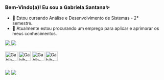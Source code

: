 ### Bem-Vindo(a)! Eu sou a Gabriela Santana✨


- 🌱 Estou cursando Análise e Desenvolvimento de Sistemas - 2° semestre.
- 🔭 Atualmente estou procurando um emprego para aplicar e aprimorar os meus conhecimentos.

<div>
  <a href="https://github.com/GabihSantana">
    <img heigh="180em" src="https://github-readme-status.vercel.app/api?username=GabihSantana&show_icons=true&theme=midnight-purple&include_all_comits=true&count_private=true" />
    <img heigh="180em" src="https://github-readme-status.vercel.app/api/top-langs/?username=GabihSantana&layout=compact&langs_count=16&theme=midnight-purple" />
  </a>
</div>
    
<div style="display: inline-block"> <br />
  <img align="center" alt="Gabih-HTML" height="30" width="40" src="https://cdn.jsdelivr.net/gh/devicons/devicon/icons/html5/html5-plain.svg" />
  <img align="center" alt="Gabih-CSS" height="30" width="40" src="https://cdn.jsdelivr.net/gh/devicons/devicon/icons/css3/css3-plain.svg" />
  <img align="center" alt="Gabih-C" height="30" width="40" src="https://cdn.jsdelivr.net/gh/devicons/devicon/icons/c/c-plain.svg" />
  <img align="center" alt="Gabih-JS" height="30" width="40" src="https://cdn.jsdelivr.net/gh/devicons/devicon/icons/javascript/javascript-plain.svg" />
</div>

##

<div>
  <a hreaf = "https://www.linkedin.com/in/gabriela-santana-camilo-349271276/" target="_blank" ><img src = "https://img.shields.io/badge/Linkedin-0A66C2?style=for-the-badge&logo=linkedin" target="_blank" />
  <a hreaf = "mailto:gabriela2santtanna@gmail.com" target="_blank" ><img src="https://img.shields.io/badge/Gmail-D14836?style=for-the-badge&logo=gmail&logoColor=white" target = "_blank" />
  </a>
</div>

